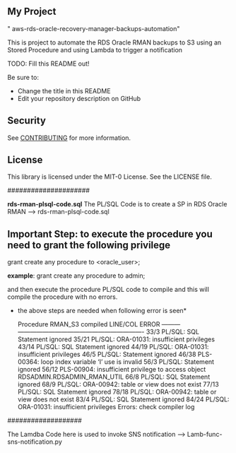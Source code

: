 ## My Project
" aws-rds-oracle-recovery-manager-backups-automation"

This is project to automate the RDS Oracle RMAN backups to S3 using an Stored Procedure 
and using Lambda to trigger a notification

TODO: Fill this README out!

Be sure to:

* Change the title in this README
* Edit your repository description on GitHub

## Security

See [CONTRIBUTING](CONTRIBUTING.md#security-issue-notifications) for more information.

## License

This library is licensed under the MIT-0 License. See the LICENSE file.

#####################

**rds-rman-plsql-code.sql**
The PL/SQL Code is to create a SP in RDS Oracle RMAN --> rds-rman-plsql-code.sql

## Important Step: to execute the procedure you need to grant the following privilege

grant create any procedure to <oracle_user>;

**example**:
  grant create any procedure to admin;
  
  and then execute the procedure PL/SQL code to compile and this will compile the procedure with no errors.
  
 * the above steps are needed when following error is seen*
 
    Procedure RMAN_S3 compiled
    LINE/COL ERROR
    ——— ————————————————————-
    33/3 PL/SQL: SQL Statement ignored
    35/21 PL/SQL: ORA-01031: insufficient privileges
    43/14 PL/SQL: SQL Statement ignored
    44/19 PL/SQL: ORA-01031: insufficient privileges
    46/5 PL/SQL: Statement ignored
    46/38 PLS-00364: loop index variable ‘I’ use is invalid
    56/3 PL/SQL: Statement ignored
    56/12 PLS-00904: insufficient privilege to access object RDSADMIN.RDSADMIN_RMAN_UTIL
    66/8 PL/SQL: SQL Statement ignored
    68/9 PL/SQL: ORA-00942: table or view does not exist
    77/13 PL/SQL: SQL Statement ignored
    78/18 PL/SQL: ORA-00942: table or view does not exist
    83/4 PL/SQL: SQL Statement ignored
    84/24 PL/SQL: ORA-01031: insufficient privileges
    Errors: check compiler log

###################

The Lamdba Code here is used to invoke SNS notification --> Lamb-func-sns-notification.py

